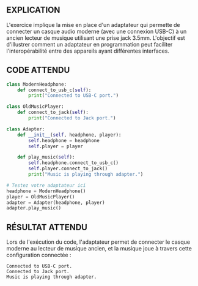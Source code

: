 ## EXPLICATION

L'exercice implique la mise en place d'un adaptateur qui permette de connecter un casque audio moderne (avec une connexion USB-C) à un ancien lecteur de musique utilisant une prise jack 3.5mm. L'objectif est d'illustrer comment un adaptateur en programmation peut faciliter l'interopérabilité entre des appareils ayant différentes interfaces.

## CODE ATTENDU

```python
class ModernHeadphone:
    def connect_to_usb_c(self):
        print("Connected to USB-C port.")

class OldMusicPlayer:
    def connect_to_jack(self):
        print("Connected to Jack port.")

class Adapter:
    def __init__(self, headphone, player):
        self.headphone = headphone
        self.player = player

    def play_music(self):
        self.headphone.connect_to_usb_c()
        self.player.connect_to_jack()
        print("Music is playing through adapter.")

# Testez votre adaptateur ici
headphone = ModernHeadphone()
player = OldMusicPlayer()
adapter = Adapter(headphone, player)
adapter.play_music()
```

## RÉSULTAT ATTENDU

Lors de l'exécution du code, l'adaptateur permet de connecter le casque moderne au lecteur de musique ancien, et la musique joue à travers cette configuration connectée :

```
Connected to USB-C port.
Connected to Jack port.
Music is playing through adapter.
```